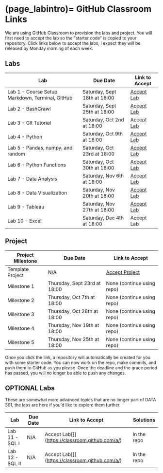 (page_labintro)=
GitHub Classroom Links
=======================

<head>
	<base target="_blank">
</head>

We are using GitHub Classroom to provision the labs and project. 
You will first need to accept the lab so the "starter code" is copied to your repository.
Click links below to accept the labs, I expect they will be released by Monday morning of each week.

## Labs
| Lab                                             | Due Date                     | Link to Accept                                        |
|-------------------------------------------------|------------------------------|-------------------------------------------------------|
| Lab 1 - Course Setup Markdown, Terminal, GitHub | Saturday, Sept 18th at 18:00 | [Accept Lab](https://classroom.github.com/a/e_jTvuMI) |
| Lab 2 - BashCrawl                               | Saturday, Sept 25th at 18:00 | [Accept Lab](https://classroom.github.com/a/1TPS2K-i) |
| Lab 3 - Git Tutorial                            | Saturday, Oct 2nd at 18:00   | [Accept Lab](https://classroom.github.com/a/GbriOWrn) |
| Lab 4 - Python                                  | Saturday, Oct 9th at 18:00   | [Accept Lab](https://classroom.github.com/a/frtdg-Dw) |
| Lab 5 - Pandas, numpy, and random               | Saturday, Oct 23rd at 18:00  | [Accept Lab](https://classroom.github.com/a/YLCPvZWw) |
| Lab 6 - Python Functions                        | Saturday, Oct 30th at 18:00  | [Accept Lab](https://classroom.github.com/a/EPwsZ0qF) |
| Lab 7 - Data Analysis                           | Saturday, Nov 6th at 18:00   | [Accept Lab](https://classroom.github.com/a/16ksGqJ4) |
| Lab 8 - Data Visualization                      | Saturday, Nov 20th at 18:00  | [Accept Lab](https://classroom.github.com/a/XGtNurl3) |
| Lab 9 - Tableau                                 | Saturday, Nov 27th at 18:00  | [Accept Lab](https://classroom.github.com/a/FQiLf1me) |
| Lab 10 - Excel                                  | Saturday, Dec 4th at 18:00   | Accept Lab[](https://classroom.github.com/a/tQIAYH2E) |

## Project

| Project Milestone | Due Date                     | Link to Accept                                    |
|-------------------|------------------------------|---------------------------------------------------|
| Template Project  | N/A                          | [Accept Project](https://classroom.github.com/g/PGWcWDsr) |
| Milestone 1       | Thursday, Sept 23rd at 18:00 | None (continue using repo)                        |
| Milestone 2       | Thursday, Oct 7th at 18:00   | None (continue using repo)                        |
| Milestone 3       | Thursday, Oct 28th at 18:00  | None (continue using repo)                        |
| Milestone 4       | Thursday, Nov 19th at 18:00  | None (continue using repo)                        |
| Milestone 5       | Thursday, Nov 25th at 18:00  | None (continue using repo)                        |

Once you click the link, a repository will automatically be created for you with some starter code.
You can now work on the repo, make commits, and push them to GitHub as you please. 
Once the deadline and the grace period has passed, you will no longer be able to push any changes.

## OPTIONAL Labs

These are somewhat more advanced topics that are no longer part of DATA 301, the labs are here if you'd like to explore them further.

| Lab             | Due Date | Link to Accept                                 | Solutions   |
|-----------------|----------|------------------------------------------------|-------------|
| Lab 11 - SQL I  | N/A      | Accept Lab[]](https://classroom.github.com/a/) | In the repo |
| Lab 12 - SQL II | N/A      | Accept Lab[]](https://classroom.github.com/a/) | In the repo |
